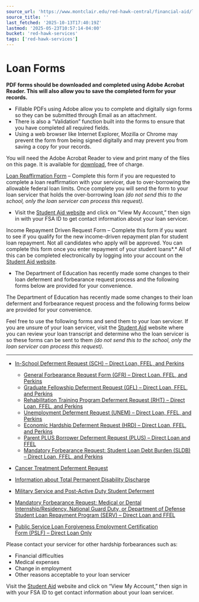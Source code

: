 ```yaml
---
source_url: 'https://www.montclair.edu/red-hawk-central/financial-aid/loans/loan-forms/'
source_title: ''
last_fetched: '2025-10-13T17:40:19Z'
lastmod: '2025-05-23T10:57:14-04:00'
bucket: 'red-hawk-services'
tags: ['red-hawk-services']
---
```


# Loan Forms

**PDF forms should be downloaded and completed using Adobe Acrobat Reader. This will also allow you to save the completed form for your records.**

* Fillable PDFs using Adobe allow you to complete and digitally sign forms so they can be submitted through Email as an attachment.
* There is also a “Validation” function built into the forms to ensure that you have completed all required fields.
* Using a web browser like Internet Explorer, Mozilla or Chrome may prevent the form from being signed digitally and may prevent you from saving a copy for your records.

You will need the Adobe Acrobat Reader to view and print many of the files on this page. It is available for [download](https://get.adobe.com/reader/), free of charge.

[Loan Reaffirmation Form](https://studentaid.gov/app/api/repayment-forms/download-repayment-form?searchType=library&shortName=reafrm&localeCode=en-us) – Complete this form if you are requested to complete a loan reaffirmation with your servicer, due to over-borrowing the allowable federal loan limits. Once complete you will send the form to your loan servicer that holds the over-borrowing loan *(do not send this to the school, only the loan servicer can process this request).*

* Visit the [Student Aid website](https://studentaid.gov/h/manage-loans) and click on “View My Account,” then sign in with your FSA ID to get contact information about your loan servicer.

Income Repayment Driven Request Form – Complete this form if you want to see if you qualify for the new income-driven repayment plan for student loan repayment. Not all candidates who apply will be approved. You can complete this form once you enter repayment of your student loans*.* All of this can be completed electronically by logging into your account on the [Student Aid website](https://studentaid.gov/app/ibrInstructions.action).

* The Department of Education has recently made some changes to their loan deferment and forbearance request process and the following forms below are provided for your convenience.

The Department of Education has recently made some changes to their loan deferment and forbearance request process and the following forms below are provided for your convenience.

Feel free to use the following forms and send them to your loan servicer. If you are unsure of your loan servicer, visit the [Student Aid](https://studentaid.gov/h/manage-loans) website where you can review your loan transcript and determine who the loan servicer is so these forms can be sent to them *(do not send this to the school, only the loan servicer can process this request).*

---

* [In-School Deferment Request (SCH) – Direct Loan, FFEL, and Perkins](https://studentaid.gov/sites/default/files/GEN1602Attach18450011SCHFINAL.pdf)
  + [General Forbearance Request Form (GFR) – Direct Loan. FFEL, and Perkins](https://studentaid.gov/sites/default/files/GeneralForbearance.pdf)
  + [Graduate Fellowship Deferment Request (GFL) – Direct Loan, FFEL, and Perkins](https://studentaid.gov/sites/default/files/GraduateFellowshipDeferment.pdf)
  + [Rehabilitation Training Program Deferment Request (RHT) – Direct Loan, FFEL, and Perkins](https://studentaid.gov/sites/default/files/RehabilitationTrainingDeferment.pdf)
  + [Unemployment Deferment Request (UNEM) – Direct Loan, FFEL, and Perkins](https://studentaid.gov/sites/default/files/UnemploymentDeferment.pdf)
  + [Economic Hardship Deferment Request (HRD) – Direct Loan, FFEL, and Perkins](https://studentaid.gov/sites/default/files/EconomicHardshipDeferment.pdf)
  + [Parent PLUS Borrower Deferment Request (PLUS) – Direct Loan and FFEL](https://studentaid.gov/sites/default/files/EconomicHardshipDeferment.pdf)
  + [Mandatory Forbearance Request: Student Loan Debt Burden (SLDB) – Direct Loan, FFEL, and Perkins](https://studentaid.gov/sites/default/files/MedicalorDentalInternshipResidencyNationalGuardandDoDStudentLoanRepayment.pdf)
* [Cancer Treatment Deferment Request](https://studentaid.gov/sites/default/files/CancerTreatmentDeferment.pdf)
* [Information about Total Permanent Disability Discharge](https://studentaid.gov/manage-loans/forgiveness-cancellation/disability-discharge)
* [Military Service and Post-Active Duty Student Deferment](https://studentaid.gov/sites/default/files/MilitaryServiceandPostActiveDutyStudentDeferment.pdf)

* [Mandatory Forbearance Request: Medical or Dental Internship/Residency, National Guard Duty, or Department of Defense Student Loan Repayment Program (SERV) – Direct Loan and FFEL](https://studentaid.gov/sites/default/files/MedicalorDentalInternshipResidencyNationalGuardandDoDStudentLoanRepayment.pdf)
* [Public Service Loan Forgiveness Employment Certification Form (PSLF) – Direct Loan Only](https://studentaid.gov/sites/default/files/public-service-application-for-forgiveness.pdf)

Please contact your servicer for other hardship forbearances such as:

* Financial difficulties
* Medical expenses
* Change in employment
* Other reasons acceptable to your loan servicer

Visit the [Student Aid](https://studentaid.gov/h/manage-loans) website and click on “View My Account,” then sign in with your FSA ID to get contact information about your loan servicer.